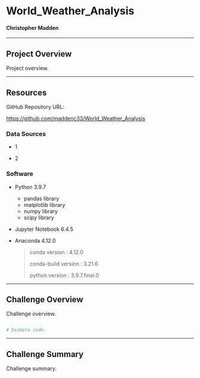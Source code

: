 # World_Weather_Analysis

#### Christopher Madden

---

## Project Overview

Project overview.

---

## Resources

GitHub Repository URL:

https://github.com/maddenc33/World_Weather_Analysis

### Data Sources

 - 1

 - 2

### Software

- Python 3.9.7
  - pandas library
  - matplotlib library
  - numpy library
  - scipy library

- Jupyter Notebook 6.4.5

- Anaconda 4.12.0

  >  conda version : 4.12.0
  > 
  >  conda-build version : 3.21.6
  > 
  >  python version : 3.9.7.final.0

---

## Challenge Overview

Challenge overview.

```python

# Example code.

```

---

## Challenge Summary

Challenge summary.
